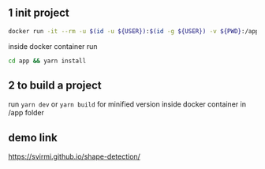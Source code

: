 ## 1 init project
```bash
docker run -it --rm -u $(id -u ${USER}):$(id -g ${USER}) -v ${PWD}:/app node:11 /bin/sh
```
inside docker container run
```bash
cd app && yarn install
```
## 2 to build a project
run ```yarn dev``` or ```yarn build``` for minified version inside docker container in /app folder 

## demo link
https://svirmi.github.io/shape-detection/